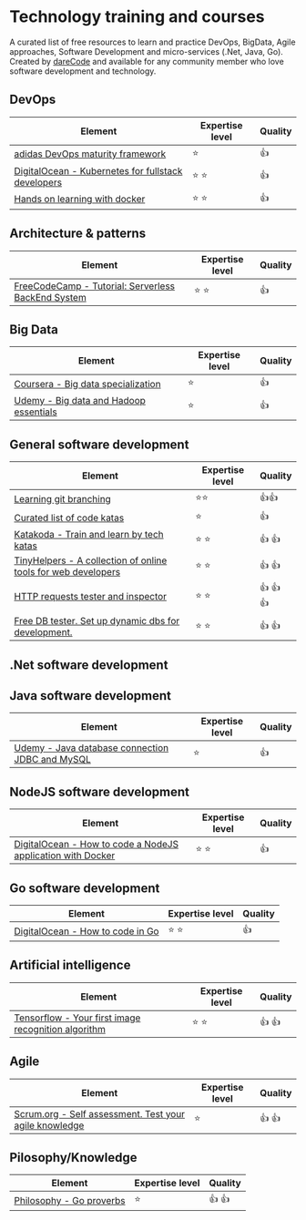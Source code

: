 # Technology training and courses
A curated list of free resources to learn and practice DevOps, BigData, Agile approaches, Software Development and micro-services (.Net, Java, Go).
Created by [dareCode](https://www.darecode.com) and available for any community member who love software development and technology.

## DevOps
| Element       | Expertise level | Quality |
| ------------- |-------------| -----|
| [adidas DevOps maturity framework](https://github.com/adidas/adidas-devops-maturity-framework/blob/master/framework/dmii.md) | :star:  | :+1: |
| [DigitalOcean - Kubernetes for fullstack developers](https://www.digitalocean.com/community/curriculums/kubernetes-for-full-stack-developers)    | :star: :star:      |   :+1: |
| [Hands on learning with docker](https://labs.play-with-docker.com)    | :star: :star:      |   :+1: |

## Architecture & patterns
| Element       | Expertise level | Quality |
| ------------- |-------------| -----|
| [FreeCodeCamp - Tutorial: Serverless BackEnd System](https://www.freecodecamp.org/news/complete-back-end-system-with-serverless/) | :star: :star: | :+1: |

## Big Data
| Element       | Expertise level | Quality |
| ------------- |-------------| -----|
| [Coursera - Big data specialization](https://es.coursera.org/specializations/big-data) | :star:  | :+1: |
| [Udemy - Big data and Hadoop essentials](https://www.udemy.com/course/big-data-and-hadoop-essentials-free-tutorial/) | :star:  | :+1: |  

## General software development
| Element       | Expertise level | Quality |
| ------------- |-------------| -----|
| [Learning git branching](https://learngitbranching.js.org) | :star::star:  | :+1::+1: |
| [Curated list of code katas](https://github.com/gamontal/awesome-katas) | :star: | :+1: |
| [Katakoda - Train and learn by tech katas](https://www.katacoda.com/) | :star: :star:  | :+1: :+1: |
| [TinyHelpers - A collection of online tools for web developers](https://tiny-helpers.dev/) | :star: :star:  | :+1: :+1: |
| [HTTP requests tester and inspector](https://requestbin.com/) | :star: :star:  | :+1: :+1: :+1: |
| [Free DB tester. Set up dynamic dbs for development.](https://www.db4free.net) | :star: :star:  | :+1: :+1: |

## .Net software development

## Java software development
| Element       | Expertise level | Quality |
| ------------- |-------------| -----|
| [Udemy - Java database connection JDBC and MySQL](https://www.udemy.com/course/how-to-connect-java-jdbc-to-mysql)   | :star: | :+1: |

## NodeJS software development
| Element       | Expertise level | Quality |
| ------------- |-------------| -----|
| [DigitalOcean - How to code a NodeJS application with Docker](https://www.digitalocean.com/community/tutorials/how-to-build-a-node-js-application-with-docker) | :star: :star: | :+1: |

## Go software development
| Element       | Expertise level | Quality |
| ------------- |-------------| -----|
| [DigitalOcean - How to code in Go](https://www.digitalocean.com/community/tutorial_series/how-to-code-in-go) | :star: :star: | :+1: |

## Artificial intelligence
| Element       | Expertise level | Quality |
| ------------- |-------------| -----|
| [Tensorflow - Your first image recognition algorithm](https://www.tensorflow.org/tutorials/keras/classification) | :star: :star: | :+1: :+1: |

## Agile
| Element       | Expertise level | Quality |
| ------------- |-------------| -----|
| [Scrum.org - Self assessment. Test your agile knowledge](https://www.scrum.org/open-assessments) | :star: | :+1: :+1: |

## Pilosophy/Knowledge
| Element       | Expertise level | Quality |
| ------------- |-------------| -----|
| [Philosophy - Go proverbs](https://go-proverbs.github.io/) | :star: | :+1: :+1: |
